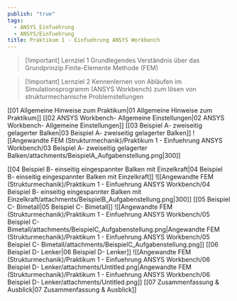 ```yaml
---
publish: "true"
tags:
  - ANSYS_Einfuehrung
  - ANSYS/Einfuehrung
title: Praktikum 1 - Einfuehrung ANSYS Workbench
---
```



> [!important]  Lernziel 1
> Grundlegendes Verständnis über das Grundprinzip Finite-Elemente Methode (FEM)  
  
> [!important]  Lernziel 2
> Kennenlernen von Abläufen im Simulationsprogramm (ANSYS Workbench) zum lösen von strukturmechanische Problemstellungen  

[[01 Allgemeine Hinweise zum Praktikum|01 Allgemeine Hinweise zum Praktikum]]
[[02 ANSYS Workbench- Allgemeine Einstellungen|02 ANSYS Workbench- Allgemeine Einstellungen]]
[[03 Beispiel A- zweiseitig gelagerter Balken|03 Beispiel A- zweiseitig gelagerter Balken]]
![[Angewandte FEM (Strukturmechanik)/Praktikum 1 - Einfuehrung ANSYS Workbench/03 Beispiel A- zweiseitig gelagerter Balken/attachments/BeispielA_Aufgabenstellung.png|300]]

[[04 Beispiel B- einseitig eingespannter Balken mit Einzelkraft|04 Beispiel B- einseitig eingespannter Balken mit Einzelkraft]]
![[Angewandte FEM (Strukturmechanik)/Praktikum 1 - Einfuehrung ANSYS Workbench/04 Beispiel B- einseitig eingespannter Balken mit Einzelkraft/attachments/BeispielB_Aufgabenstellung.png|300]]
[[05 Beispiel C- Bimetall|05 Beispiel C- Bimetall]]
![[Angewandte FEM (Strukturmechanik)/Praktikum 1 - Einfuehrung ANSYS Workbench/05 Beispiel C- Bimetall/attachments/BeispielC_Aufgabenstellung.png|Angewandte FEM (Strukturmechanik)/Praktikum 1 - Einfuehrung ANSYS Workbench/05 Beispiel C- Bimetall/attachments/BeispielC_Aufgabenstellung.png]]
[[06 Beispiel D- Lenker|06 Beispiel D- Lenker]]
![[Angewandte FEM (Strukturmechanik)/Praktikum 1 - Einfuehrung ANSYS Workbench/06 Beispiel D- Lenker/attachments/Untitled.png|Angewandte FEM (Strukturmechanik)/Praktikum 1 - Einfuehrung ANSYS Workbench/06 Beispiel D- Lenker/attachments/Untitled.png]]
[[07 Zusammenfassung & Ausblick|07 Zusammenfassung & Ausblick]]
